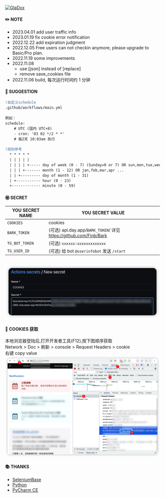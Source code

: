 [![GlaDxx](https://github.com/mybdye/GlaDxx/actions/workflows/main.yml/badge.svg)](https://github.com/mybdye/GlaDxx/actions/workflows/main.yml)

#### ✏️ NOTE
- 2023.04.01 add user traffic info
- 2023.01.19 fix cookie error notification
- 2022.12.22 add expiration judgment
- 2022.12.05 Free users can not checkin anymore, please upgrade to Basic/Pro plan.
- 2022.11.19 some improvements
- 2022.11.08
  - use [json] instead of [replace]
  - remove save_cookies file
- 2022.11.06 build, 每次运行时间约 1 分钟

#### 🌟️ SUGGESTION
```diff
!自定义schedule
.github/workflows/main.yml

例如：
schedule:
    # UTC (国内 UTC+8)
    - cron: '03 02 */2 * *'   
    # 每2天 10:03am 执行
    
!规则参考
  * * * * *
  | | | | |
  | | | | +----- day of week (0 - 7) (Sunday=0 or 7) OR sun,mon,tue,wed,thu,fri,sat
  | | | +------- month (1 - 12) OR jan,feb,mar,apr ...
  | | +--------- day of month (1 - 31)
  | +----------- hour (0 - 23)
  +------------- minute (0 - 59)
```

#### ㊙️ SECRET
  |YOU SECRET NAME|YOU SECRET VALUE|
  |-----|--|
  |`COOKIES`| cookies |
  |`BARK_TOKEN`|(可选) api.day.app/`BARK_TOKEN`/ 详见 https://github.com/Finb/Bark|
  |`TG_BOT_TOKEN`|(可选) `xxxxxx:xxxxxxxxxxxxx`|
  |`TG_USER_ID`|(可选) 给 bot `@userinfobot` 发送 `/start`|
<br>
<img src="img/secret.png">

#### 📌 COOKIES 获取
本地浏览器登陆后,打开开发者工具(F12),按下图顺序获取 <br>
Network > Doc > 刷新 > console > Request Headers > cookie <br> 右键 copy value
<img src="img/cookies.png">


#### 📚 THANKS
- [SeleniumBase](https://github.com/seleniumbase)
- [Python](https://www.python.org/)
- [PyCharm CE](https://www.jetbrains.com/pycharm/)
